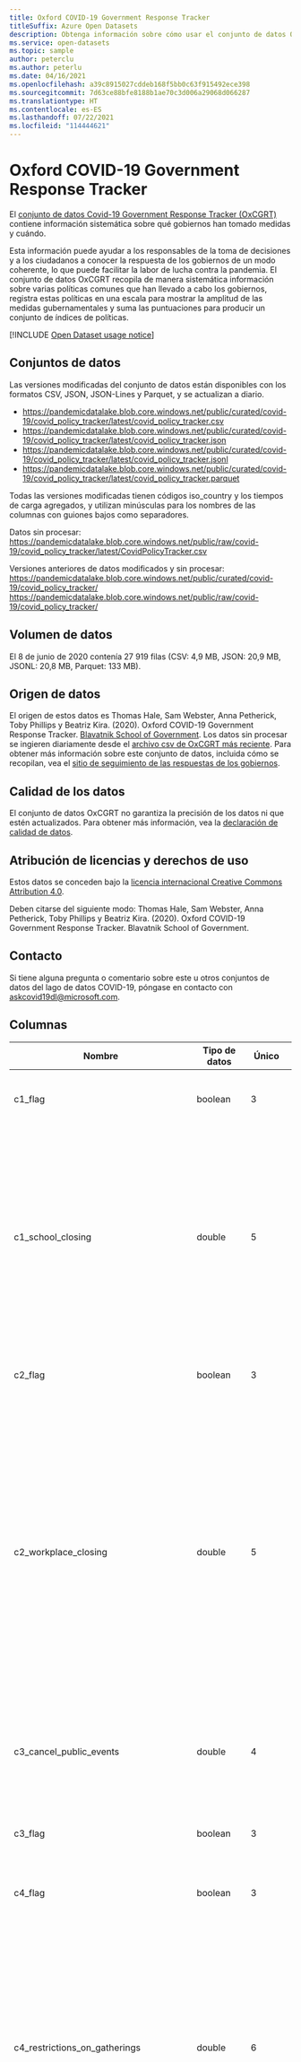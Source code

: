 ```yaml
---
title: Oxford COVID-19 Government Response Tracker
titleSuffix: Azure Open Datasets
description: Obtenga información sobre cómo usar el conjunto de datos Oxford COVID-19 Government Response Tracker en Azure Open Datasets.
ms.service: open-datasets
ms.topic: sample
author: peterclu
ms.author: peterlu
ms.date: 04/16/2021
ms.openlocfilehash: a39c8915027cddeb168f5bb0c63f915492ece398
ms.sourcegitcommit: 7d63ce88bfe8188b1ae70c3d006a29068d066287
ms.translationtype: HT
ms.contentlocale: es-ES
ms.lasthandoff: 07/22/2021
ms.locfileid: "114444621"
---
```

# <a name="oxford-covid-19-government-response-tracker"></a>Oxford COVID-19 Government Response Tracker

El [conjunto de datos Covid-19 Government Response Tracker (OxCGRT)](https://github.com/OxCGRT/covid-policy-tracker/) contiene información sistemática sobre qué gobiernos han tomado medidas y cuándo.

Esta información puede ayudar a los responsables de la toma de decisiones y a los ciudadanos a conocer la respuesta de los gobiernos de un modo coherente, lo que puede facilitar la labor de lucha contra la pandemia. El conjunto de datos OxCGRT recopila de manera sistemática información sobre varias políticas comunes que han llevado a cabo los gobiernos, registra estas políticas en una escala para mostrar la amplitud de las medidas gubernamentales y suma las puntuaciones para producir un conjunto de índices de políticas.


[!INCLUDE [Open Dataset usage notice](../../includes/open-datasets-usage-note.md)]

## <a name="datasets"></a>Conjuntos de datos

Las versiones modificadas del conjunto de datos están disponibles con los formatos CSV, JSON, JSON-Lines y Parquet, y se actualizan a diario.
- https://pandemicdatalake.blob.core.windows.net/public/curated/covid-19/covid_policy_tracker/latest/covid_policy_tracker.csv
- https://pandemicdatalake.blob.core.windows.net/public/curated/covid-19/covid_policy_tracker/latest/covid_policy_tracker.json
- https://pandemicdatalake.blob.core.windows.net/public/curated/covid-19/covid_policy_tracker/latest/covid_policy_tracker.jsonl
- https://pandemicdatalake.blob.core.windows.net/public/curated/covid-19/covid_policy_tracker/latest/covid_policy_tracker.parquet

Todas las versiones modificadas tienen códigos iso_country y los tiempos de carga agregados, y utilizan minúsculas para los nombres de las columnas con guiones bajos como separadores.

Datos sin procesar: https://pandemicdatalake.blob.core.windows.net/public/raw/covid-19/covid_policy_tracker/latest/CovidPolicyTracker.csv

Versiones anteriores de datos modificados y sin procesar: https://pandemicdatalake.blob.core.windows.net/public/curated/covid-19/covid_policy_tracker/ https://pandemicdatalake.blob.core.windows.net/public/raw/covid-19/covid_policy_tracker/

## <a name="data-volume"></a>Volumen de datos

El 8 de junio de 2020 contenía 27 919 filas (CSV: 4,9 MB, JSON: 20,9 MB, JSONL: 20,8 MB, Parquet: 133 MB).

## <a name="data-source"></a>Origen de datos

El origen de estos datos es Thomas Hale, Sam Webster, Anna Petherick, Toby Phillips y Beatriz Kira. (2020). Oxford COVID-19 Government Response Tracker. [Blavatnik School of Government](https://www.bsg.ox.ac.uk/). Los datos sin procesar se ingieren diariamente desde el [archivo csv de OxCGRT más reciente](https://github.com/OxCGRT/covid-policy-tracker/blob/master/data/OxCGRT_latest.csv). Para obtener más información sobre este conjunto de datos, incluida cómo se recopilan, vea el [sitio de seguimiento de las respuestas de los gobiernos](https://www.bsg.ox.ac.uk/research/research-projects/covid-19-government-response-tracker).

## <a name="data-quality"></a>Calidad de los datos
El conjunto de datos OxCGRT no garantiza la precisión de los datos ni que estén actualizados. Para obtener más información, vea la [declaración de calidad de datos](https://github.com/OxCGRT/covid-policy-tracker#data-quality).

## <a name="license-and-use-rights-attribution"></a>Atribución de licencias y derechos de uso

Estos datos se conceden bajo la [licencia internacional Creative Commons Attribution 4.0](https://github.com/OxCGRT/covid-policy-tracker/blob/master/LICENSE.txt).

Deben citarse del siguiente modo: Thomas Hale, Sam Webster, Anna Petherick, Toby Phillips y Beatriz Kira. (2020). Oxford COVID-19 Government Response Tracker. Blavatnik School of Government.

## <a name="contact"></a>Contacto

Si tiene alguna pregunta o comentario sobre este u otros conjuntos de datos del lago de datos COVID-19, póngase en contacto con askcovid19dl@microsoft.com.

## <a name="columns"></a>Columnas

| Nombre                                  | Tipo de datos | Único | Valores (ejemplo)            | Descripción                                                                                                                                                                                                                                                                                                                                                                                                                                                                                                                         |
|---------------------------------------|-----------|--------|----------------------------|-------------------------------------------------------------------------------------------------------------------------------------------------------------------------------------------------------------------------------------------------------------------------------------------------------------------------------------------------------------------------------------------------------------------------------------------------------------------------------------------------------------------------------------|
| c1_flag                               | boolean   | 3      | True                       | Marca binaria del ámbito geográfico. 0: específico; 1: general; en blanco: sin datos.                                                                                                                                                                                                                                                                                                                                                                                                                                                          |
| c1_school_closing                     | double    | 5      | 3.0 2.0                    | Registra el cierre de centros educativos y universidades. 0: ninguna medida; 1: se recomienda el cierre; 2: cierre obligatorio (solo algunos niveles o categorías; por ejemplo, solo la enseñanza secundaria o solo los centros públicos); 3: cierre obligatorio de todos los niveles; en blanco: sin datos                                                                                                                                                                                                                                                                                                 |
| c2_flag                               | boolean   | 3      | True                       | Marca binaria del ámbito geográfico. 0: específico; 1: general; en blanco: sin datos.                                                                                                                                                                                                                                                                                                                                                                                                                                                        |
| c2_workplace_closing                  | double    | 5      | 2.0 1.0                    | Registra el cierre de los lugares de trabajo. 0: ninguna medida; 1: se recomienda el cierre (o se recomienda trabajar desde casa); 2: cierre (o trabajo desde casa) obligatorio para algunos sectores o categorías de trabajadores; 3: cierre (o trabajo desde casa) obligatorio de todos los lugares de trabajo excepto los esenciales (por ejemplo, supermercados, centros médicos); en blanco: sin datos                                                                                                                                                                                                                          |
| c3_cancel_public_events               | double    | 4      | 2.0 1.0                    | Registra la cancelación de eventos públicos. 0: ninguna medida; 1: se recomienda la cancelación; 2: cancelación obligatoria; en blanco: sin datos                                                                                                                                                                                                                                                                                                                                                                                                                    |
| c3_flag                               | boolean   | 3      | True                       | Marca binaria del ámbito geográfico. 0: específico; 1: general; en blanco: sin datos.                                                                                                                                                                                                                                                                                                                                                                                                                                                          |
| c4_flag                               | boolean   | 3      | True                       | Marca binaria del ámbito geográfico. 0: específico; 1: general; en blanco: sin datos.                                                                                                                                                                                                                                                                                                                                                                                                                                                           |
| c4_restrictions_on_gatherings         | double    | 6      | 4.0 3.0                    | Registra los límites en cuanto a reuniones privadas. 0: sin restricciones; 1: restricciones para reuniones muy numerosas (límite superior a 1000 personas); 2: restricciones para reuniones de 101-1000 personas; 3: restricciones para reuniones de 11-100 personas; 4: restricciones para reuniones de 10 personas o menos; en blanco: sin datos.                                                                                                                                                                                                                 |
| c5_close_public_transport             | double    | 4      | 1.0 2.0                    | Registra el cierre del transporte público. 0: ninguna medida; 1: se recomienda el cierre (o reducir considerablemente el volumen, las rutas o los medios de transporte disponibles); 2: cierre obligatorio (o se prohíbe a la mayoría de los ciudadanos utilizarlo); en blanco: sin datos.                                                                                                                                                                                                                                                                                                          |
| c5_flag                               | boolean   | 3      | True                       | Marca binaria del ámbito geográfico. 0: específico; 1: general; en blanco: sin datos.                                                                                                                                                                                                                                                                                                                                                                                                                                                           |
| c6_flag                               | boolean   | 3      | True                       | Marca binaria del ámbito geográfico. 0: específico; 1: general; en blanco: sin datos.                                                                                                                                                                                                                                                                                                                                                                                                                                                           |
| c6_stay_at_home_requirements          | double    | 5      | 1.0 2.0                    | Registra las órdenes de "aislamiento" y confinamiento en los hogares. 0: ninguna medida; 1: se recomienda no salir de casa; 2: se prohíbe salir de casa excepto para practicar ejercicio diario, hacer la compra y para desplazamientos "esenciales"; 3: se prohíbe salir de casa con algunas excepciones mínimas (por ejemplo, se permite salir una vez a la semana o solo puede salir una persona cada vez, etc.); en blanco: sin datos                                                                                                                                                |
| c7_flag                               | boolean   | 3      | True                       | Marca binaria del ámbito geográfico. 0: específico; 1: general; en blanco: sin datos.                                                                                                                                                                                                                                                                                                                                                                                                                                                           |
| c7_restrictions_on_internal_movement  | double    | 4      | 2.0 1.0                    | Registra las restricciones de la movilidad interna entre ciudades o regiones. 0: ninguna medida; 1: se recomienda no viajar entre regiones o ciudades; 2: con restricciones a la movilidad interna; en blanco: sin datos.                                                                                                                                                                                                                                                                                                                                      |
| c8_international_travel_controls      | double    | 6      | 3.0 4.0                    | Registra las restricciones de los viajes internacionales. Nota: Registra la política relativa a los viajeros extranjeros, no a los ciudadanos nacionales. 0: sin restricciones; 1: controles a la llegada; 2: cuarentena a la llegada para viajeros procedentes de algunas o todas las regiones; 3: entrada prohibida a personas de algunas regiones; 4: entrada prohibida a personas de todas las regiones o cierre total de las fronteras; en blanco: sin datos                                                                                                                                                                                                                           |
| confirmedcases                        | SMALLINT  | 18,238 | 1 2                        |                                                                                                                                                                                                                                                                                                                                                                                                                                                                                                                                     |
| confirmeddeaths                       | SMALLINT  | 14,906 | 1 2                        |                                                                                                                                                                                                                                                                                                                                                                                                                                                                                                                                     |
| countrycode                           | string    | 186    | USA BRA                    |                                                                                                                                                                                                                                                                                                                                                                                                                                                                                                                                     |
| countryname                           | string    | 186    | Estados Unidos Brasil       |                                                                                                                                                                                                                                                                                                                                                                                                                                                                                                                                     |
| date                                  | date      | 478    | 2020-08-25 2021-03-30      |                                                                                                                                                                                                                                                                                                                                                                                                                                                                                                                                     |
| e1_flag                               | boolean   | 3      | True                       | Marca binaria del ámbito sectorial. 0: solo trabajadores del sector formal; 1: se incluyen también los trabajadores del sector informal; en blanco: sin datos                                                                                                                                                                                                                                                                                                                                                                                                          |
| e1_income_support                     | double    | 4      | 1.0 2.0                    | Registra si el gobierno proporciona pagos directos en efectivo a las personas que pierden su puesto de trabajo o no pueden trabajar. Nota: Solo incluye los pagos a las empresas que los han vinculado explícitamente a las nóminas o salarios. 0: sin ayudas económicas; 1: el gobierno cubre menos del 50 % del salario perdido (o, si es una cantidad fija, menos del 50 % de la media salarial); 2: el gobierno cubre el 50 % o más del salario perdido (o, si es una cantidad fija, supera el 50 % de la media salarial); en blanco: sin datos.                                                                        |
| e2_debt/contract_relief               | double    | 4      | 1.0 2.0                    |                                                                                                                                                                                                                                                                                                                                                                                                                                                                                                                                     |
| e3_fiscal_measures                    | double    | 819    | -0.01 3.0                  | Gasto anunciado por medidas de estímulo económico. Nota: Solo registra la cantidad adicional al gasto anunciado previamente. Registra el valor monetario de los estímulos fiscales en USD e incluye cualquier gasto debido a recortes tributarios que NO esté incluido en E4, H4 o H5. 0: sin gasto nuevo ese día; en blanco: sin datos                                                                                                                                                                                                                                                               |
| e4_international_support              | double    | 113    | -0.02 5000000.0            | Ofertas anunciadas de gasto por ayuda a otros países en relación con la Covid-19. Nota: Solo registra la cantidad adicional al gasto anunciado previamente. Registra el valor monetario en USD. 0: sin gasto nuevo ese día; en blanco: sin datos                                                                                                                                                                                                                                                                                                                 |
| h1_flag                               | boolean   | 3      | True                       | Marca binaria del ámbito geográfico. 0: específico; 1: general; en blanco: sin datos.                                                                                                                                                                                                                                                                                                                                                                                                                                                           |
| h1_public_information_campaigns       | double    | 4      | 2.0 1.0                    | Registra la presencia de campañas de información públicas. 0: ninguna campaña de información pública sobre la Covid-19; 1: las autoridades públicas instan a la prudencia en cuanto a la Covid-19; 2: campaña de información pública coordinada (por ejemplo, entre medios tradicionales y sociales); en blanco: sin datos                                                                                                                                                                                                                                                                                         |
| h2_testing_policy                     | double    | 5      | 2.0 1.0                    | Registra la política de los gobiernos en cuanto a quién tiene acceso a las pruebas. Nota: Se registran las políticas relacionadas con las pruebas para saber si existe infección en el momento actual (PCR), no las pruebas de inmunidad (anticuerpos). 0: ninguna política sobre las pruebas; 1: solo para las personas que tienen síntomas Y cumplen unos criterios específicos (por ejemplo, trabajadores esenciales, pacientes hospitalizados, personas que han estado en contacto con un caso conocido, personas que regresan del extranjero); 2: para todas las personas que muestren síntomas de la Covid-19; 3: para el público en general (por ejemplo, pruebas que se realizan a personas asintomáticas en su vehículo propio); en blanco: sin datos |
| h3_contact_tracing                    | double    | 4      | 2.0 1.0                    | Registra la política de los gobiernos en cuanto al seguimiento de los contactos cuando se diagnostica un caso positivo. Nota: Se buscan políticas que identificarían a todas las personas potencialmente expuestas a la Covid-19; no es probable que las aplicaciones por bluetooth voluntarias lo consiguieran. 0: sin seguimiento de los contactos; 1: seguimiento limitado de los contactos, es decir, no para todos los casos; 2: seguimiento completo de los contactos, es decir, para todos los casos identificados                                                                                                                                                          |
| h4_emergency_investment_in_healthcare | double    | 462    | 35.0 562.0                 | Gasto a corto plazo anunciado para el sistema sanitario; por ejemplo, hospitales, mascarillas, etc. Nota: Solo registra la cantidad adicional al gasto que se había anunciado previamente. Registra el valor monetario en USD. 0: sin gasto nuevo ese día; en blanco: sin datos                                                                                                                                                                                                                                                                                                         |
| h5_investment_in_vaccines             | double    | 133    | 1.0 191.0                  | Gasto público anunciado para el desarrollo de una vacuna contra la Covid-19. Nota: Solo registra la cantidad adicional al gasto anunciado previamente. Registra el valor monetario en USD. 0: sin gasto nuevo ese día; en blanco: sin datos.                                                                                                                                                                                                                                                                                                                            |
| iso_country                           | string    | 186    | US BR                      | Código de país o región conforme a la norma ISO 3166.                                                                                                                                                                                                                                                                                                                                                                                                                                                                                                     |
| load_date                             | timestamp | 1      | 2021-04-26 00:06:25.157000 | Los datos de fecha y hora se han cargado de un origen externo.                                                                                                                                                                                                                                                                                                                                                                                                                                                                                  |
| stringencyindex                       | double    | 188    | 11.11 60.19                |                                                                                                                                                                                                                                                                                                                                                                                                                                                                                                                                     |
| stringencyindexfordisplay             | double    | 188    | 11.11 60.19                |                                                                                                                                                                                                                                                                                                                                                                                                                                                                                                                                     |

## <a name="preview"></a>Vista previa

| countryname | countrycode | date       | c1_school_closing | c2_workplace_closing | c3_cancel_public_events | c4_restrictions_on_gatherings | c5_close_public_transport | c6_stay_at_home_requirements | c7_restrictions_on_internal_movement | c8_international_travel_controls | e1_income_support | e2_debt/contract_relief | e3_fiscal_measures | e4_international_support | h1_public_information_campaigns | h2_testing_policy | h3_contact_tracing | h4_emergency_investment_in_healthcare | h5_investment_in_vaccines | m1_wildcard | stringencyindex | stringencyindexfordisplay | iso_country | load_date             |
|-------------|-------------|------------|-------------------|----------------------|-------------------------|-------------------------------|---------------------------|------------------------------|--------------------------------------|----------------------------------|-------------------|-------------------------|--------------------|--------------------------|---------------------------------|-------------------|--------------------|---------------------------------------|---------------------------|-------------|-----------------|---------------------------|-------------|-----------------------|
| Aruba       | ABW         | 01-01-2020 | 0                 | 0                    | 0                       | 0                             | 0                         | 0                            | 0                                    | 0                                | 0                 | 0                       | 0                  | 0                        | 0                               | 0                 | 0                  | 0                                     | 0                         | null        | 0               | 0                         | AW          | 4/26/2021 12:06:25 AM |
| Aruba       | ABW         | 02-01-2020 | 0                 | 0                    | 0                       | 0                             | 0                         | 0                            | 0                                    | 0                                | 0                 | 0                       | 0                  | 0                        | 0                               | 0                 | 0                  | 0                                     | 0                         | null        | 0               | 0                         | AW          | 4/26/2021 12:06:25 AM |
| Aruba       | ABW         | 03-01-2020 | 0                 | 0                    | 0                       | 0                             | 0                         | 0                            | 0                                    | 0                                | 0                 | 0                       | 0                  | 0                        | 0                               | 0                 | 0                  | 0                                     | 0                         | null        | 0               | 0                         | AW          | 4/26/2021 12:06:25 AM |
| Aruba       | ABW         | 04-01-2020 | 0                 | 0                    | 0                       | 0                             | 0                         | 0                            | 0                                    | 0                                | 0                 | 0                       | 0                  | 0                        | 0                               | 0                 | 0                  | 0                                     | 0                         | null        | 0               | 0                         | AW          | 4/26/2021 12:06:25 AM |
| Aruba       | ABW         | 05-01-2020 | 0                 | 0                    | 0                       | 0                             | 0                         | 0                            | 0                                    | 0                                | 0                 | 0                       | 0                  | 0                        | 0                               | 0                 | 0                  | 0                                     | 0                         | null        | 0               | 0                         | AW          | 4/26/2021 12:06:25 AM |
| Aruba       | ABW         | 2020-01-06 | 0                 | 0                    | 0                       | 0                             | 0                         | 0                            | 0                                    | 0                                | 0                 | 0                       | 0                  | 0                        | 0                               | 0                 | 0                  | 0                                     | 0                         | null        | 0               | 0                         | AW          | 4/26/2021 12:06:25 AM |
| Aruba       | ABW         | 07-01-2020 | 0                 | 0                    | 0                       | 0                             | 0                         | 0                            | 0                                    | 0                                | 0                 | 0                       | 0                  | 0                        | 0                               | 0                 | 0                  | 0                                     | 0                         | null        | 0               | 0                         | AW          | 4/26/2021 12:06:25 AM |
| Aruba       | ABW         | 2020-01-08 | 0                 | 0                    | 0                       | 0                             | 0                         | 0                            | 0                                    | 0                                | 0                 | 0                       | 0                  | 0                        | 0                               | 0                 | 0                  | 0                                     | 0                         | null        | 0               | 0                         | AW          | 4/26/2021 12:06:25 AM |
| Aruba       | ABW         | 09-1-2020 | 0                 | 0                    | 0                       | 0                             | 0                         | 0                            | 0                                    | 0                                | 0                 | 0                       | 0                  | 0                        | 0                               | 0                 | 0                  | 0                                     | 0                         | null        | 0               | 0                         | AW          | 4/26/2021 12:06:25 AM |
| Aruba       | ABW         | 2020-01-10 | 0                 | 0                    | 0                       | 0                             | 0                         | 0                            | 0                                    | 0                                | 0                 | 0                       | 0                  | 0                        | 0                               | 0                 | 0                  | 0                                     | 0                         | null        | 0               | 0                         | AW          | 4/26/2021 12:06:25 AM |

## <a name="data-access"></a>Acceso a datos

### <a name="azure-notebooks"></a>Azure Notebooks

# <a name="azure-storage"></a>[azure-storage](#tab/azure-storage)

<!-- nbstart https://opendatasets-api.azure.com/discoveryapi/OpenDataset/DownloadNotebook?serviceType=AzureNotebooks&package=azure-storage&registryId=oxford-covid-19-government-response-tracker -->

> [!TIP]
> **[Descargue en su lugar el cuaderno](https://opendatasets-api.azure.com/discoveryapi/OpenDataset/DownloadNotebook?serviceType=AzureNotebooks&package=azure-storage&registryId=oxford-covid-19-government-response-tracker)** .

## <a name="this-notebook-documents-the-urls-and-sample-code-to-access-the-oxford-covid-19-government-response-tracker-oxcgrt-dataset"></a>En este cuaderno se documentan las direcciones URL y el código de ejemplo para acceder al conjunto de datos Oxford Covid-19 Government Response Tracker (OxCGRT)

Direcciones URL de diferentes formatos de archivo hospedadas en Azure Blob Storage:

CSV: https://pandemicdatalake.blob.core.windows.net/public/curated/covid-19/covid_policy_tracker/latest/covid_policy_tracker.csv 

JSON: https://pandemicdatalake.blob.core.windows.net/public/curated/covid-19/covid_policy_tracker/latest/covid_policy_tracker.json

JSONL: https://pandemicdatalake.blob.core.windows.net/public/curated/covid-19/covid_policy_tracker/latest/covid_policy_tracker.jsonl 

Parquet: https://pandemicdatalake.blob.core.windows.net/public/curated/covid-19/covid_policy_tracker/latest/covid_policy_tracker.parquet

Descargue el archivo del conjunto de datos mediante la descarga de funcionalidad integrada desde una dirección URL HTTP en Pandas. Pandas tiene lectores para varios formatos de archivo:

https://pandas.pydata.org/pandas-docs/stable/reference/api/pandas.read_parquet.html

https://pandas.pydata.org/pandas-docs/stable/reference/api/pandas.read_csv.html


Para empezar, cargue el archivo del conjunto de datos en una trama de datos de Pandas y vea algunas filas de ejemplo.

```python
import pandas as pd
import numpy as np
%matplotlib inline
import matplotlib.pyplot as plt

df = pd.read_parquet("https://pandemicdatalake.blob.core.windows.net/public/curated/covid-19/covid_policy_tracker/latest/covid_policy_tracker.parquet")
df.head(10)
```

Se comprobarán los tipos de datos de los distintos campos y que la columna actualizada tiene el formato datetime

```python
df.dtypes
```

Este conjunto de datos contiene datos de distintos países. Se comprobará para qué países hay datos.

Empezará por ver los datos más recientes de cada país:

```python
df.groupby('countryname').first().filter(['confirmedcases ', 'confirmeddeaths','h5_investment_in_vaccines',
    'c6_stay_at_home_requirements','h4_emergency_investment_in_healthcare','c4_restrictions_on_gatherings', 'load_date'])
```

A continuación, se realizarán algunas agregaciones para asegurarse de que columnas como `confirmedcases` y `confirmeddeaths` registren los datos más recientes. Debería ver que los números de positivos y fallecidos en la fecha más reciente de la tabla anterior coinciden con la agregación de `confirmedcases` y `confirmeddeaths`.


```python
df.groupby('countryname').agg({'countryname': 'count','confirmedcases': 'sum','confirmeddeaths': 'sum',
                               'h5_investment_in_vaccines': 'count', 'c6_stay_at_home_requirements':'sum'})
```

Ahora se realizarán algunas visualizaciones básicas para algunos países.

```python
import plotly.graph_objects as go
import plotly.express as px
import matplotlib.pyplot as plt

df.loc[: , ['countryname', 'confirmedcases', 
'confirmeddeaths']].groupby(['countryname']).max().sort_values(by='confirmedcases', 
                                           ascending=False).reset_index()[:15].style.background_gradient(cmap='rainbow')
```

```python
df_US = df.groupby(df.date).agg({'confirmedcases': 'sum','confirmeddeaths':'sum'}).reset_index()

df_US.plot(kind='line',x='date',y="confirmedcases",grid=True)
df_US.plot(kind='line',x='date',y="confirmeddeaths",grid=True)

```

<!-- nbend -->

# <a name="pyspark"></a>[pyspark](#tab/pyspark)

Ejemplo no disponible para esta combinación de plataforma y paquete.

---

### <a name="azure-databricks"></a>Azure Databricks

# <a name="azure-storage"></a>[azure-storage](#tab/azure-storage)

Ejemplo no disponible para esta combinación de plataforma y paquete.

# <a name="pyspark"></a>[pyspark](#tab/pyspark)

<!-- nbstart https://opendatasets-api.azure.com/discoveryapi/OpenDataset/DownloadNotebook?serviceType=AzureDatabricks&package=pyspark&registryId=oxford-covid-19-government-response-tracker -->

> [!TIP]
> **[En su lugar, descargue el cuaderno](https://opendatasets-api.azure.com/discoveryapi/OpenDataset/DownloadNotebook?serviceType=AzureDatabricks&package=pyspark&registryId=oxford-covid-19-government-response-tracker)** .

```python
# Azure storage access info
blob_account_name = "pandemicdatalake"
blob_container_name = "public"
blob_relative_path = "curated/covid-19/covid_policy_tracker/latest/covid_policy_tracker.parquet"
blob_sas_token = r""
```

```python
# Allow SPARK to read from Blob remotely
wasbs_path = 'wasbs://%s@%s.blob.core.windows.net/%s' % (blob_container_name, blob_account_name, blob_relative_path)
spark.conf.set(
  'fs.azure.sas.%s.%s.blob.core.windows.net' % (blob_container_name, blob_account_name),
  blob_sas_token)
print('Remote blob path: ' + wasbs_path)
```

```python
# SPARK read parquet, note that it won't load any data yet by now
df = spark.read.parquet(wasbs_path)
print('Register the DataFrame as a SQL temporary view: source')
df.createOrReplaceTempView('source')
```

```python
# Display top 10 rows
print('Displaying top 10 rows: ')
display(spark.sql('SELECT * FROM source LIMIT 10'))
```

<!-- nbend -->

---

### <a name="azure-synapse"></a>Azure Synapse

# <a name="azure-storage"></a>[azure-storage](#tab/azure-storage)

Ejemplo no disponible para esta combinación de plataforma y paquete.

# <a name="pyspark"></a>[pyspark](#tab/pyspark)

<!-- nbstart https://opendatasets-api.azure.com/discoveryapi/OpenDataset/DownloadNotebook?serviceType=AzureSynapse&package=pyspark&registryId=oxford-covid-19-government-response-tracker -->

> [!TIP]
> **[En su lugar, descargue el cuaderno](https://opendatasets-api.azure.com/discoveryapi/OpenDataset/DownloadNotebook?serviceType=AzureSynapse&package=pyspark&registryId=oxford-covid-19-government-response-tracker)** .

```python
# Azure storage access info
blob_account_name = "pandemicdatalake"
blob_container_name = "public"
blob_relative_path = "curated/covid-19/covid_policy_tracker/latest/covid_policy_tracker.parquet"
blob_sas_token = r""
```

```python
# Allow SPARK to read from Blob remotely
wasbs_path = 'wasbs://%s@%s.blob.core.windows.net/%s' % (blob_container_name, blob_account_name, blob_relative_path)
spark.conf.set(
  'fs.azure.sas.%s.%s.blob.core.windows.net' % (blob_container_name, blob_account_name),
  blob_sas_token)
print('Remote blob path: ' + wasbs_path)
```

```python
# SPARK read parquet, note that it won't load any data yet by now
df = spark.read.parquet(wasbs_path)
print('Register the DataFrame as a SQL temporary view: source')
df.createOrReplaceTempView('source')
```

```python
# Display top 10 rows
print('Displaying top 10 rows: ')
display(spark.sql('SELECT * FROM source LIMIT 10'))
```

<!-- nbend -->

---

## <a name="next-steps"></a>Pasos siguientes

Consulte el resto de los conjuntos de datos en el [catálogo de Open Datasets](dataset-catalog.md).
